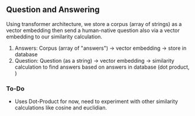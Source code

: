 ## Question and Answering

Using transformer architecture, we store a corpus (array of strings) as a vector embedding then send a human-native question also via a vector embedding to our similarity calculation.

1. Answers: Corpus (array of "answers") -> vector embedding -> store in database
2. Question: Question (as a string) -> vector embedding -> similarity calculation to find answers based on answers in database (dot product, )


### To-Do

- Uses Dot-Product for now, need to experiment with other similarity calculations like cosine and euclidian.
